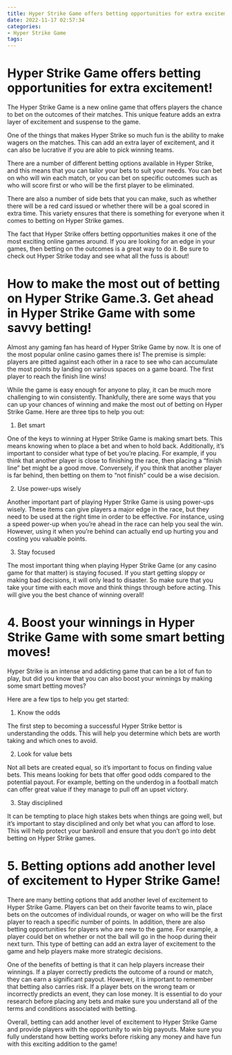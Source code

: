 ```yaml
---
title: Hyper Strike Game offers betting opportunities for extra excitement!
date: 2022-11-17 02:57:34
categories:
- Hyper Strike Game
tags:
---
```



#  Hyper Strike Game offers betting opportunities for extra excitement!

The Hyper Strike Game is a new online game that offers players the chance to bet on the outcomes of their matches. This unique feature adds an extra layer of excitement and suspense to the game.

One of the things that makes Hyper Strike so much fun is the ability to make wagers on the matches. This can add an extra layer of excitement, and it can also be lucrative if you are able to pick winning teams.

There are a number of different betting options available in Hyper Strike, and this means that you can tailor your bets to suit your needs. You can bet on who will win each match, or you can bet on specific outcomes such as who will score first or who will be the first player to be eliminated.

There are also a number of side bets that you can make, such as whether there will be a red card issued or whether there will be a goal scored in extra time. This variety ensures that there is something for everyone when it comes to betting on Hyper Strike games.

The fact that Hyper Strike offers betting opportunities makes it one of the most exciting online games around. If you are looking for an edge in your games, then betting on the outcomes is a great way to do it. Be sure to check out Hyper Strike today and see what all the fuss is about!

#  How to make the most out of betting on Hyper Strike Game.3. Get ahead in Hyper Strike Game with some savvy betting!

Almost any gaming fan has heard of Hyper Strike Game by now. It is one of the most popular online casino games there is! The premise is simple: players are pitted against each other in a race to see who can accumulate the most points by landing on various spaces on a game board. The first player to reach the finish line wins!

While the game is easy enough for anyone to play, it can be much more challenging to win consistently. Thankfully, there are some ways that you can up your chances of winning and make the most out of betting on Hyper Strike Game. Here are three tips to help you out:

1) Bet smart

One of the keys to winning at Hyper Strike Game is making smart bets. This means knowing when to place a bet and when to hold back. Additionally, it’s important to consider what type of bet you’re placing. For example, if you think that another player is close to finishing the race, then placing a “finish line” bet might be a good move. Conversely, if you think that another player is far behind, then betting on them to “not finish” could be a wise decision.

2) Use power-ups wisely

Another important part of playing Hyper Strike Game is using power-ups wisely. These items can give players a major edge in the race, but they need to be used at the right time in order to be effective. For instance, using a speed power-up when you’re ahead in the race can help you seal the win. However, using it when you’re behind can actually end up hurting you and costing you valuable points.

3) Stay focused

The most important thing when playing Hyper Strike Game (or any casino game for that matter) is staying focused. If you start getting sloppy or making bad decisions, it will only lead to disaster. So make sure that you take your time with each move and think things through before acting. This will give you the best chance of winning overall!

# 4. Boost your winnings in Hyper Strike Game with some smart betting moves!

Hyper Strike is an intense and addicting game that can be a lot of fun to play, but did you know that you can also boost your winnings by making some smart betting moves?

Here are a few tips to help you get started:

1. Know the odds

The first step to becoming a successful Hyper Strike bettor is understanding the odds. This will help you determine which bets are worth taking and which ones to avoid.

2. Look for value bets

Not all bets are created equal, so it’s important to focus on finding value bets. This means looking for bets that offer good odds compared to the potential payout. For example, betting on the underdog in a football match can offer great value if they manage to pull off an upset victory.

3. Stay disciplined

It can be tempting to place high stakes bets when things are going well, but it’s important to stay disciplined and only bet what you can afford to lose. This will help protect your bankroll and ensure that you don’t go into debt betting on Hyper Strike games.

# 5. Betting options add another level of excitement to Hyper Strike Game!

There are many betting options that add another level of excitement to Hyper Strike Game. Players can bet on their favorite teams to win, place bets on the outcomes of individual rounds, or wager on who will be the first player to reach a specific number of points. In addition, there are also betting opportunities for players who are new to the game. For example, a player could bet on whether or not the ball will go in the hoop during their next turn. This type of betting can add an extra layer of excitement to the game and help players make more strategic decisions.

One of the benefits of betting is that it can help players increase their winnings. If a player correctly predicts the outcome of a round or match, they can earn a significant payout. However, it is important to remember that betting also carries risk. If a player bets on the wrong team or incorrectly predicts an event, they can lose money. It is essential to do your research before placing any bets and make sure you understand all of the terms and conditions associated with betting.

Overall, betting can add another level of excitement to Hyper Strike Game and provide players with the opportunity to win big payouts. Make sure you fully understand how betting works before risking any money and have fun with this exciting addition to the game!